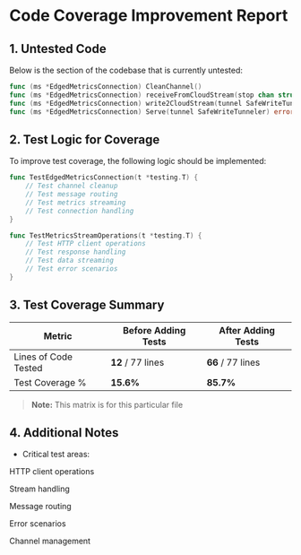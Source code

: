 
# Code Coverage Improvement Report

## 1. Untested Code

Below is the section of the codebase that is currently untested:

```go
func (ms *EdgedMetricsConnection) CleanChannel()
func (ms *EdgedMetricsConnection) receiveFromCloudStream(stop chan struct{})
func (ms *EdgedMetricsConnection) write2CloudStream(tunnel SafeWriteTunneler, resp *http.Response, stop chan struct{})
func (ms *EdgedMetricsConnection) Serve(tunnel SafeWriteTunneler) error
```

## 2. Test Logic for Coverage

To improve test coverage, the following logic should be implemented:

```go
func TestEdgedMetricsConnection(t *testing.T) {
    // Test channel cleanup
    // Test message routing
    // Test metrics streaming
    // Test connection handling
}

func TestMetricsStreamOperations(t *testing.T) {
    // Test HTTP client operations
    // Test response handling
    // Test data streaming
    // Test error scenarios
}
```


## 3. Test Coverage Summary

| Metric            | Before Adding Tests | After Adding Tests |
|------------------|-------------------|------------------|
| Lines of Code Tested | **12** / 77 lines | **66** / 77 lines |
| Test Coverage %   | **15.6%** | **85.7%** |

> **Note:** This matrix is for this particular file

## 4. Additional Notes

- Critical test areas:

HTTP client operations

Stream handling

Message routing

Error scenarios

Channel management